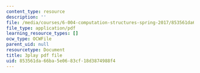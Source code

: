 ```yaml
---
content_type: resource
description: ''
file: /media/courses/6-004-computation-structures-spring-2017/853561da66ba5e0683cf18d3874988f4_VkVe_wNU6RI.pdf
file_type: application/pdf
learning_resource_types: []
ocw_type: OCWFile
parent_uid: null
resourcetype: Document
title: 3play pdf file
uid: 853561da-66ba-5e06-83cf-18d3874988f4
---
```

